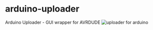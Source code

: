 # arduino-uploader
Arduino Uploader - GUI wrapper for AVRDUDE
![uploader for arduino](https://vk.com/album26984357_240868730?z=photo26984357_456240164%2Falbum26984357_240868730)
